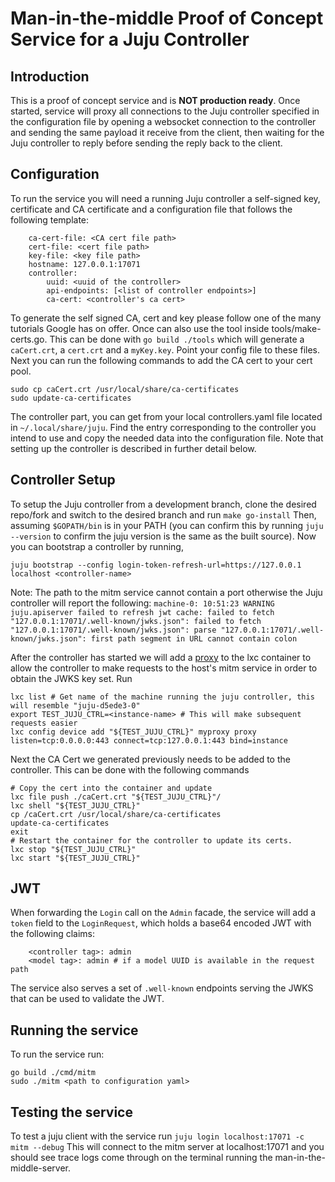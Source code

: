 # Man-in-the-middle Proof of Concept Service for a Juju Controller

## Introduction

This is a proof of concept service and is **NOT production ready**. Once started, service will proxy all connections to the Juju controller specified in the configuration file by opening a websocket connection to the controller and sending the same payload it receive from the client, then waiting for the Juju controller to reply before sending the reply back to the client.

## Configuration

To run the service you will need a running Juju controller a self-signed key, certificate and CA certificate and a configuration file that follows the following template:
```
    ca-cert-file: <CA cert file path>
    cert-file: <cert file path>
    key-file: <key file path>
    hostname: 127.0.0.1:17071
    controller:
        uuid: <uuid of the controller>
        api-endpoints: [<list of controller endpoints>]
        ca-cert: <controller's ca cert>
```
To generate the self signed CA, cert and key please follow one of the many tutorials Google has on offer. Once can also use the tool inside tools/make-certs.go. This can be done with `go build ./tools` which will generate a `caCert.crt`, a `cert.crt` and a `myKey.key`. Point your config file to these files. Next you can run the following commands to add the CA cert to your cert pool.
```
sudo cp caCert.crt /usr/local/share/ca-certificates
sudo update-ca-certificates 
```

The controller part, you can get from your local controllers.yaml file located in `~/.local/share/juju`. Find the entry corresponding to the controller you intend to use and copy the needed data into the configuration file. Note that setting up the controller is described in further detail below.

## Controller Setup
To setup the Juju controller from a development branch, clone the desired repo/fork and switch to the desired branch and run 
`make go-install`
Then, assuming `$GOPATH/bin` is in your PATH (you can confirm this by running `juju --version` to confirm the juju version is the same as the built source).
Now you can bootstrap a controller by running,
```
juju bootstrap --config login-token-refresh-url=https://127.0.0.1 localhost <controller-name>
```

Note: The path to the mitm service cannot contain a port otherwise the Juju controller will report the following:
`machine-0: 10:51:23 WARNING juju.apiserver failed to refresh jwt cache: failed to fetch "127.0.0.1:17071/.well-known/jwks.json": failed to fetch "127.0.0.1:17071/.well-known/jwks.json": parse "127.0.0.1:17071/.well-known/jwks.json": first path segment in URL cannot contain colon`

After the controller has started we will add a [proxy](https://linuxcontainers.org/lxd/docs/master/reference/devices_proxy/) to the lxc container to allow the controller to make requests to the host's mitm service in order to obtain the JWKS key set.
Run 
```
lxc list # Get name of the machine running the juju controller, this will resemble "juju-d5ede3-0"
export TEST_JUJU_CTRL=<instance-name> # This will make subsequent requests easier
lxc config device add "${TEST_JUJU_CTRL}" myproxy proxy listen=tcp:0.0.0.0:443 connect=tcp:127.0.0.1:443 bind=instance
```

Next the CA Cert we generated previously needs to be added to the controller. This can be done with the following commands
```
# Copy the cert into the container and update
lxc file push ./caCert.crt "${TEST_JUJU_CTRL}"/
lxc shell "${TEST_JUJU_CTRL}"
cp /caCert.crt /usr/local/share/ca-certificates
update-ca-certificates
exit
# Restart the container for the controller to update its certs.
lxc stop "${TEST_JUJU_CTRL}"
lxc start "${TEST_JUJU_CTRL}"
```

## JWT

When forwarding the `Login` call on the `Admin` facade, the service will add a `token` field to the `LoginRequest`, which holds a base64 encoded JWT with the following claims:
```
    <controller tag>: admin
    <model tag>: admin # if a model UUID is available in the request path
```

The service also serves a set of `.well-known` endpoints serving the JWKS that can be used to validate the JWT.


## Running the service

To run the service run: 
```
go build ./cmd/mitm
sudo ./mitm <path to configuration yaml>
```

## Testing the service

To test a juju client with the service run `juju login localhost:17071 -c mitm --debug`
This will connect to the mitm server at localhost:17071 and you should see trace logs come through on the terminal running the man-in-the-middle-server.